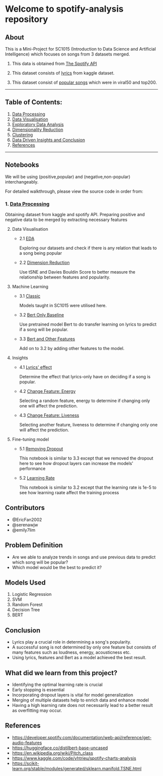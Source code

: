 # Welcome to spotify-analysis repository

## About

This is a Mini-Project for SC1015 (Introduction to Data Science and Artificial Intelligence) which focuses on songs from 3 datasets merged.

1. This data is obtained from [The Spotify API](https://developer.spotify.com/documentation/web-api)

2. This dataset consists of [lyrics](https://www.kaggle.com/datasets/nikhilnayak123/5-million-song-lyrics-dataset) from kaggle dataset. 

3. This dataset consist of [popular songs](https://www.kaggle.com/datasets/dhruvildave/spotify-charts) which were in viral50 and top200.
---
## Table of Contents:
1. [Data Processing](#1-Data-Processing)
2. [Data Visualisation](#2-Data-Visualisation)
3. [Exploratory Data Analysis](#3-Exploratory-Data-Analysis)
4. [Dimensionality Reduction](#4-Dimensionality-Reduction)
5. [Clustering](#5-Clustering)
6. [Data Driven Insights and Conclusion](#6-Data-Driven-Insights-and-Conclusion)
7. [References](#7-References)

---
## Notebooks

We will be using (positive,popular) and (negative,non-popular) interchangeably. 

For detailed walkthrough, please view the source code in order from:

### 1. [Data Processing](https://github.com/emily7lim/B133_Grp9/blob/main/1DataProcessing.ipynb)

Obtaining dataset from kaggle and spotify API. Preparing positive and negative data to be merged by extracting necessary features

2. Data Visualisation
    - 2.1  [EDA](https://github.com/emily7lim/B133_Grp9/blob/main/2.1EDA.ipynb)

        Exploring our datasets and check if there is any relation that leads to a song being popular
    - 2.2  [Dimension Reduction](https://github.com/emily7lim/B133_Grp9/blob/main/2.2EDA_dimensionReduction.ipynb)

        Use tSNE and Davies Bouldin Score to better measure the relationship between features and popularity.

3. Machine Learning
    - 3.1 [Classic](https://github.com/emily7lim/B133_Grp9/blob/main/3.1MachineLearning.ipynb)

        Models taught in SC1015 were utilised here.
    - 3.2 [Bert Only Baseline](https://github.com/emily7lim/B133_Grp9/blob/main/3.2BERTOnlyBaselineModel.ipynb)

        Use pretrained model Bert to do transfer learning on lyrics to predict if a song will be popular.
    - 3.3 [Bert and Other Features](https://github.com/emily7lim/B133_Grp9/blob/main/3.3BERTAndOtherFeaturesModel.ipynb)

        Add on to 3.2 by adding other features to the model.

4. Insights
    - 4.1 [Lyrics' effect](https://github.com/emily7lim/B133_Grp9/blob/main/4.1Insights_HowLyricsAffectSongs.ipynb)

        Determine the effect that lyrics-only have on deciding if a song is popular. 
    - 4.2 [Change Feature: Energy](https://github.com/emily7lim/B133_Grp9/blob/main/4.2Insights_HowOneFeatureAffectPopularity_Energy.ipynb)
        
        Selecting a random feature, energy to determine if changing only one will affect the prediction.
    - 4.3 [Change Feature: Liveness](https://github.com/emily7lim/B133_Grp9/blob/main/4.2Insights_HowOneFeatureAffectPopularity_Liveness.ipynb)

        Selecting another feature, liveness to determine if changing only one will affect the prediction.
5. Fine-tuning model
    - 5.1 [Removing Dropout](https://github.com/emily7lim/B133_Grp9/blob/main/5.1HowDropoutAffectModels.ipynb)
    
        This notebook is similar to 3.3 except that we removed the dropout here to see how dropout layers can increase the models' performance
    - 5.2 [Learning Rate](https://github.com/emily7lim/B133_Grp9/blob/main/5.2HowLearningRateAffectModels.ipynb)

        This notebook is similar to 3.2 except that the learning rate is 1e-5 to see how learning raate  affect the  training process

## Contributors

- @EricFan2002
- @serenawjw
- @emily7lim

## Problem Definition

- Are we able to analyze trends in songs and use previous data to predict which song will be popular?
- Which model would be the best to predict it?

## Models Used

1. Logistic Regression
2. SVM
3. Random Forest
4. Decision Tree
5. BERT

## Conclusion

- Lyrics play a crucial role in determining a song's popularity. 
- A successful song is not determined by only one feature but consists of many features such as loudness, energy, acousticness etc.
- Using lyrics, features and Bert as a model achieved the best result.

## What did we learn from this project?

- Identifying the optimal learning rate is crucial
- Early stopping is essential
- Incorporating dropout layers is vital for model generalization
- Merging of multiple datasets help to enrich data and enhance model
- Having a high learning rate does not necessarily lead to a better result as overfitting may occur.

## References

- https://developer.spotify.com/documentation/web-api/reference/get-audio-features
- https://huggingface.co/distilbert-base-uncased
- https://en.wikipedia.org/wiki/Pitch_class
- https://www.kaggle.com/code/vhtrieu/spotify-charts-analysis
- https://scikit-learn.org/stable/modules/generated/sklearn.manifold.TSNE.html

